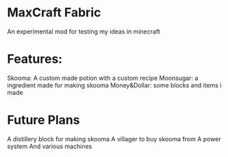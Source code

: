 # MaxCraft Fabric
An experimental mod for testing my ideas in minecraft

# Features:
  Skooma: A custom made potion with a custom recipe
  Moonsugar: a ingredient made for making skooma
  Money&Dollar: some blocks and items i made
  
# Future Plans
  A distillery block for making skooma
  A villager to buy skooma from
  A power system
  And various machines

